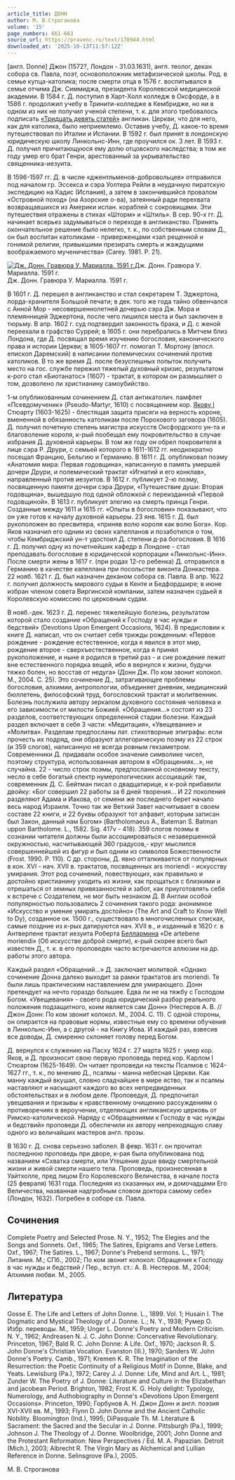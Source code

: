 ```yaml
---
article_title: ДОНН
author: М. В.Строганова
volume: '15'
page_numbers: 661-663
source_url: https://pravenc.ru/text/178944.html
downloaded_at: '2025-10-13T11:57:12Z'
---
```


[англ. Donne] Джон (1572?, Лондон - 31.03.1631), англ. теолог, декан собора св. Павла, поэт, основоположник метафизической школы. Род. в семье купца-католика; после смерти отца в 1576 г. воспитывался в семье отчима Дж. Симмиджа, президента Королевской медицинской академии. В 1584 г. Д. поступил в Харт-Холл колледж в Оксфорде, а в 1586 г. продолжил учебу в Тринити-колледже в Кембридже, но ни в одном из них не получил ученой степени, т. к. для этого требовалось подписать [«Тридцать девять статей»](<https://pravenc.ru/text/ Тридцать девять статей .html>) англикан. Церкви, что для него, как для католика, было неприемлемо. Оставив учебу, Д. какое-то время путешествовал по Италии и Испании. В 1592 г. был принят в лондонскую юридическую школу Линкольнс-Инн, где проучился ок. 3 лет. В 1593 г. Д. получил причитающуюся ему долю отцовского наследства; в том же году умер его брат Генри, арестованный за укрывательство священника-иезуита.

В 1596-1597 гг. Д. в числе «джентльменов-добровольцев» отправился под началом гр. Эссекса и сэра Уолтера Рейли в неудачную пиратскую экспедицию на Кадис (Испания), а затем в закончившийся провалом «Островной поход» (на Азорские о-ва), затеянный ради перехвата возвращавшихся из Америки испан. кораблей с сокровищами. Эти путешествия отражены в стихах «Шторм» и «Штиль». В сер. 90-х гг. Д. начинает всерьез задумываться о переходе в англиканство. Принять окончательное решение было нелегко, т. к., по собственным словам Д., он был воспитан католиками - приверженцами «зап
рещенной и гонимой религии, привыкшими презирать смерть и жаждущими воображаемого мученичества» (Carey. 1981. P. 21).

[![Дж. Донн. Гравюра У. Мариалла. 1591 г.](https://pravenc.ru/data/209/484/1234/i200.jpg "Кликните для увеличения картинки")](https://pravenc.ru/data/209/484/1234/i400.jpg)Дж. Донн. Гравюра У. Мариалла. 1591 г.  
Дж. Донн. Гравюра У. Мариалла. 1591 г.

В 1601 г. Д. перешел в англиканство и стал секретарем Т. Эджертона, лорда-хранителя Большой печати; в дек. того же года тайно обвенчался с Анной Мор - несовершеннолетней дочерью сэра Дж. Мора и племянницей Эджертона, после чего лишился места и был заключен в тюрьму. В апр. 1602 г. суд подтвердил законность брака, и Д. с женой переехали в графство Суррей; в 1605 г. они перебрались в Митчем близ Лондона, где Д. посвящал время изучению богословия, канонического права и истории Церкви; в 1605-1607 гг. помогал Т. Мортону (впосл. епископ Даремский) в написании полемических сочинений против католиков. В то же время Д. после безуспешных попыток получить место на гос. службе пережил тяжелый духовный кризис, результатом к-рого стал «Биотанатос» (1607) - трактат, в котором он размышляет о том, дозволено ли христианину самоубийство.

1-м опубликованным сочинением Д. стал антикатолич. памфлет «Псевдомученик» (Pseudo-Martyr, 1610) с посвящением кор. [Якову I](<https://pravenc.ru/text/Якову I.html>) Стюарту (1603-1625) - блестящая защита присяги на верность короне, вмененной в обязанность католикам после Порохового заговора (1605). Д. получил почетную степень магистра искусств Оксфордского ун-та и благоволение короля, к-рый пообещал ему покровительство в случае избрания Д. духовной карьеры. В том же году он обрел покровителя в лице сэра Р. Друри, с семьей которого в 1611-1612 гг. неоднократно посещал Францию, Бельгию и Германию. В 1611 г. Д. опубликовал поэму «Анатомия мира: Первая годовщина», написанную в память умершей дочери Друри, и полемический трактат «Игнатий и его конклав», направленный против иезуитов. В 1612 г. публикует 2-ю поэму, посвященную памяти дочери сэра Друри, «Путешествие души: Вторая годовщина», вышедшую под одной обложкой с переизданной «Первой годовщиной». В 1613 г. публикует элегию на смерть принца Генри. Созданные между 1611 и 1615 гг. «Опыты в богословии» показывают, что он уже готов к началу духовной карьеры. 23 янв. 1615 г. Д. был рукоположен во пресвитера, «приняв волю короля как волю Бога». Кор. Яков назначил его одним из своих капелланов и позаботился о том, чтобы Кембриджский ун-т удостоил Д. степени д-ра богословия. В 1616 г. Д. получил одну из почетнейших кафедр в Лондоне - стал преподавать богословие в юридической корпорации «Линкольнс-Инн». После смерти жены в 1617 г. (при родах 12-го ребенка) Д. отправился в Германию в качестве капеллана при посольстве виконта Донкастера. 22 нояб. 1621 г. Д. был назначен деканом собора св. Павла. В апр. 1622 г. получил должность мирового судьи в Кенте и Бедфордшире; в июне избран членом совета Виргинской компании, затем назначен судьей в Королевскую комиссию по церковным судам.

В нояб.-дек. 1623 г. Д. перенес тяжелейшую болезнь, результатом которой стало создание «Обращений к Господу в час нужды и бедствий» (Devotions Upon Emergent Occasions, 1624). В предисловии к книге Д. написал, что он считает себя трижды рожденным: «Первое рождение - рождение естественное, когда я явился в этот мир, рождение второе - сверхъестественное, когда я принял рукоположение, и ныне я родился в третий раз - и сие рождение лежит вне естественного порядка вещей, ибо я вернулся к жизни, будучи тяжко болен, но восстав от недуга» (Донн Дж. По ком звонит колокол. М., 2004. С. 25). Это сочинение Д., затрагивающее проблемы богословия, алхимии, антропологии, объединяет дневник, медицинский бюллетень, философский труд, богословский трактат и молитвенник. Болезнь послужила автору зеркалом духовного состояния человека и его зависимости от милости Божией. «Обращения...» состоят из 23 разделов, соответствующих определенной стадии болезни. Каждый раздел включает в себя 3 части: «Медитация», «Увещевание» и «Молитва». Разделам предпосланы лат. стихотворные эпиграфы: если прочесть их подряд, они образуют аллегорическую поэму из 22 строк (и 359 слогов), написанную не всегда ровным гекзаметром. Современники Д. придавали особое значение символике чисел, поэтому структура, использованная автором в «Обращениях...», не случайна. 22 - число строк поэмы, предпосланной основному тексту, несло в себе богатый спектр нумерологических ассоциаций: так, современник Д. С. Бейтман писал о двадцатирице, к к-рой прибавили двойку: «Бог совершил 22 работы за 6 дней творения... И 22 поколения разделяют Адама и Иакова, от семени же последнего берет начало весь народ Израиля. Точно так же Ветхий Завет насчитывает в своем составе 22 книги, и 22 буквы образуют тот алфавит, которым записан был Закон, данный нам Богом» (Bartholomaeus A., Bateman S. Batman uppon Bartholome. L., 1582. Sig. 417v - 418). 359 слогов поэмы в сознании читателя должны были ассоциироваться с незавершенной окружностью, насчитывающей 360 градусов,- круг мыслился совершеннейшей из фигур и был одним из символов Божественности (Frost. 1990. P. 110). С др. стороны, Д. явно отталкивается от популярных в кон. XVI - нач. XVII в. трактатов, посвященных ars moriendi - искусству умирания. Этот род сочинений, повествующих, как правильно и достойно христианину уходить из жизни, как прощаться с близкими и отрешаться от земных привязанностей и забот, как приуготовлять себя к встрече с Создателем, не мог быть незнаком Д. В Англии особой популярностью пользовались 2 сочинения такого рода: анонимное «Искусство и умение умирать достойно» (The Art and Craft to Know Well to Dy), созданное ок. 1500 г., существовало в многочисленных списках, самые поздние из к-рых датируются нач. XVII в., и изданный в 1620 г. в Антверпене трактат иезуита Роберта [Беллармина](https://pravenc.ru/text/Беллармин.html) «De artebene moriendi» (Об искусстве доброй смерти), к-рый скорее всего был известен Д., т. к. в его проповедях часто встречаются аллюзии на др. работы этого автора.

Каждый раздел «Обращений...» Д. заключает молитвой. «Однако сочинение Донна далеко выходит за рамки трактатов ars moriendi. Те были лишь практическим наставлением для умирающего. Донн претендует на нечто гораздо большее. Едва ли не на тяжбу с Господом Богом. «Увещевания» - своего рода юридический разбор реального положения подзащитного, коим является сам Донн» (Нестеров А. В. // Джон Донн: По ком звонит колокол. М., 2004. С. 11). С одной стороны, он опирается на правовые нормы, известные ему со времени обучения в Линкольнс-Инн, а с другой - на Книгу Иова. И каждый раз, взвесив все доводы, Д. смиренно склоняет голову перед Богом.

Д. вернулся к служению на Пасху 1624 г. 27 марта 1625 г. умер кор. Яков, и Д. произносит свою первую проповедь перед кор. Карлом I Стюартом (1625-1649). Он читает проповеди на тексты Псалмов с 1624-1627 гг., т. к., по мнению Д., псалмы - манна небесная Церкви. Как манну каждый вкушал, словно сладчайшее в мире яство, так и псалмы наставляют и насыщают каждого во всех непредвиденных обстоятельствах и в любом деле. Проповедуя, Д. предпочитал увещевания и призывы к нравственному очищению рассуждениям о противоречиях в вероучении, отделяющих англиканскую церковь от Римско-католической. Наряду с «Обращениями к Господу в час нужды и бедствий» проповеди Д. обеспечили их автору непреходящую славу одного из величайших мастеров англ. прозы.

В 1630 г. Д. снова серьезно заболел. В февр. 1631 г. он прочитал последнюю проповедь при дворе, к-рая была опубликована под названием «Схватка смерти, или Утешение душе ввиду смертельной жизни и живой смерти нашего тела. Проповедь, произнесенная в Уайтхолле, пред лицом Его Королевского Величества, в начале поста (25 февраля) 1631 года. Последняя из сказанных им, и домочадцами Его Величества, названная надгробным словом доктора самому себе» (Лондон, 1632). Погребен в соборе св. Павла.

## Сочинения

Complete Рoetry and Selected Рrose. N. Y., 1952; The Elegies and the Songs and Sonnets. Oxf., 1965; The Satires, Epigrams and Verse Letters. Oxf., 1967; The Satires. L., 1967; Donne's Prebend sermons. L., 1971; Литания. М.; СПб., 2002; По ком звонит колокол: Обращения к Господу в час нужды и бедствий / Пер., вступ. ст.: А. В. Нестеров. М., 2004; Алхимия любви. М., 2005.

## Литература

Gosse E. The Life and Letters of John Donne. L., 1899. Vol. 1; Husain I. The Dogmatic and Mystical Theology of J. Donne. L.; N. Y., 1938; Румер О. Избр. переводы. М., 1959; Unger L. Donne's Poetry and Modern Criticism. N. Y., 1962; Andreasen N. J. C. John Donne: Concervative Revolutionary. Princeton, 1967; Bald R. C. John Donne: A Life. Oxf., 1970; Jackson R. S. John Donne's Christian Vocation. Evanston (Ill.), 1970; Sanders W. John Donne's Poetry. Camb., 1971; Kremen K. R. The Imagination of the Resurrection: the Poetic Continuity of a Religious Motif in Donne, Blake, and Yeats. Lewisburg (Pa.), 1972; Carey J. J. Donne: Life, Mind and Art. L., 1981; Zunder W. The Poetry of J. Donne: Literature and Culture in the Elizabethan and jacobean Period. Brighton, 1982; Frost K. G. Holy delight: Typology, Numerology, and Authobiography in Donne's «Devotions Upon Emergent Occasions». Princeton, 1990; Горбунов А. Н. Джон Донн и англ. поэзия XVI-XVII вв. М., 1993; Flynn D. John Donne and the Ancient Catholic Nobility. Bloomington (Ind.), 1995; DiPasquale Th. M. Literature & Sacrament: the Sacred and the Secular in J. Donne. Pittsburgh (Pa.), 1999; Johnson J. The Theology of J. Donne. Woolbridge, 2001; John Donne and the Protestant Reformation: New Perspectives / Ed. M. A. Papazian. Detroit (Mich.), 2003; Albrecht R. The Virgin Mary as Alchemical and Lullian Reference in Donne. Selinsgrove (Pa.), 2005.

М. В.  Строганова
